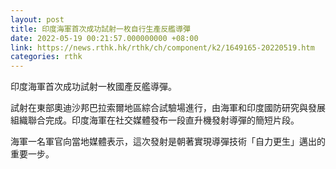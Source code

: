 ```yaml
---
layout: post
title: 印度海軍首次成功試射一枚自行生產反艦導彈
date: 2022-05-19 00:21:57.000000000 +08:00
link: https://news.rthk.hk/rthk/ch/component/k2/1649165-20220519.htm
categories: rthk
---
```


印度海軍首次成功試射一枚國產反艦導彈。

試射在東部奧迪沙邦巴拉索爾地區綜合試驗場進行，由海軍和印度國防研究與發展組織聯合完成。印度海軍在社交媒體發布一段直升機發射導彈的簡短片段。

海軍一名軍官向當地媒體表示，這次發射是朝著實現導彈技術「自力更生」邁出的重要一步。
